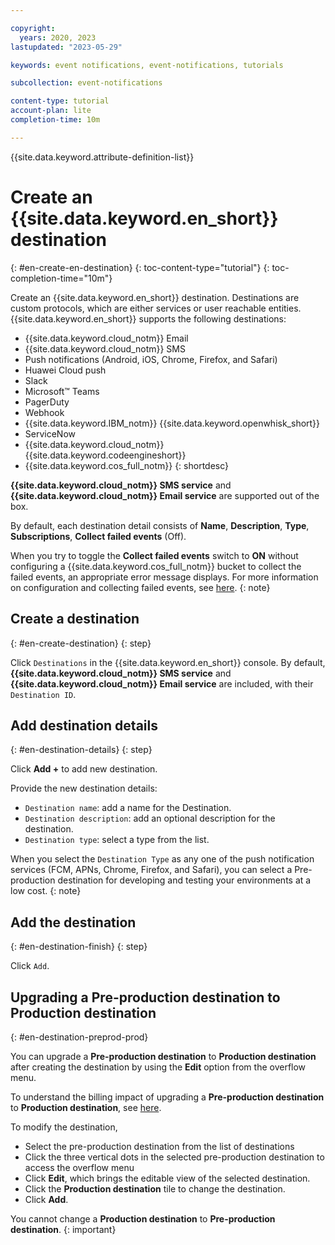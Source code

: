 ```yaml
---

copyright:
  years: 2020, 2023
lastupdated: "2023-05-29"

keywords: event notifications, event-notifications, tutorials

subcollection: event-notifications

content-type: tutorial
account-plan: lite
completion-time: 10m

---
```


{{site.data.keyword.attribute-definition-list}}

# Create an {{site.data.keyword.en_short}} destination
{: #en-create-en-destination}
{: toc-content-type="tutorial"}
{: toc-completion-time="10m"}

Create an {{site.data.keyword.en_short}} destination. Destinations are custom protocols, which are either services or user reachable entities. {{site.data.keyword.en_short}} supports the following destinations:

- {{site.data.keyword.cloud_notm}} Email
- {{site.data.keyword.cloud_notm}} SMS
- Push notifications (Android, iOS, Chrome, Firefox, and Safari)
- Huawei Cloud push
- Slack
- Microsoft&trade; Teams
- PagerDuty
- Webhook
- {{site.data.keyword.IBM_notm}} {{site.data.keyword.openwhisk_short}}
- ServiceNow
- {{site.data.keyword.cloud_notm}} {{site.data.keyword.codeengineshort}}
- {{site.data.keyword.cos_full_notm}}
{: shortdesc}

**{{site.data.keyword.cloud_notm}} SMS service** and **{{site.data.keyword.cloud_notm}} Email service** are supported out of the box.

By default, each destination detail consists of **Name**, **Description**, **Type**, **Subscriptions**, **Collect failed events** (Off).

When you try to toggle the **Collect failed events** switch to **ON** without configuring a {{site.data.keyword.cos_full_notm}} bucket to collect the failed events, an appropriate error message displays. For more information on configuration and collecting failed events, see [here](/docs/event-notifications?topic=event-notifications-en-cfe-integrations).
{: note}

## Create a destination
{: #en-create-destination}
{: step}

Click `Destinations` in the {{site.data.keyword.en_short}} console. By default, **{{site.data.keyword.cloud_notm}} SMS service** and **{{site.data.keyword.cloud_notm}} Email service** are included, with their `Destination ID`.

## Add destination details
{: #en-destination-details}
{: step}

Click **Add +** to add new destination.

Provide the new destination details:
- `Destination name`: add a name for the Destination.
- `Destination description`: add an optional description for the destination.
- `Destination type`: select a type from the list.

When you select the `Destination Type` as any one of the push notification services (FCM, APNs, Chrome, Firefox, and Safari), you can select a Pre-production destination for developing and testing your environments at a low cost.
{: note}

## Add the destination
{: #en-destination-finish}
{: step}

Click `Add`.

## Upgrading a Pre-production destination to Production destination
{: #en-destination-preprod-prod}

You can upgrade a **Pre-production destination** to **Production destination** after creating the destination by using the **Edit** option from the overflow menu.

To understand the billing impact of upgrading a **Pre-production destination** to **Production destination**, see [here](/docs/event-notifications?topic=event-notifications-en-destinations-push#en-destinations-push-charge-preprod-to-prod).

To modify the destination,
- Select the pre-production destination from the list of destinations
- Click the three vertical dots in the selected pre-production destination to access the overflow menu
- Click **Edit**, which brings the editable view of the selected destination.
- Click the **Production destination** tile to change the destination.
- Click **Add**.

You cannot change a **Production destination** to **Pre-production destination**.
{: important}
